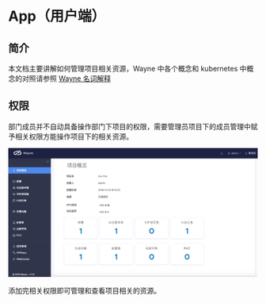 # App（用户端）

## 简介
本文档主要讲解如何管理项目相关资源，Wayne 中各个概念和 kubernetes 中概念的对照请参照 [Wayne 名词解释](../summary/concept.md)

## 权限

部门成员并不自动具备操作部门下项目的权限，需要管理员项目下的成员管理中赋予相关权限方能操作项目下的相关资源。

![项目示例](../images/portal-app.png)

添加完相关权限即可管理和查看项目相关的资源。
